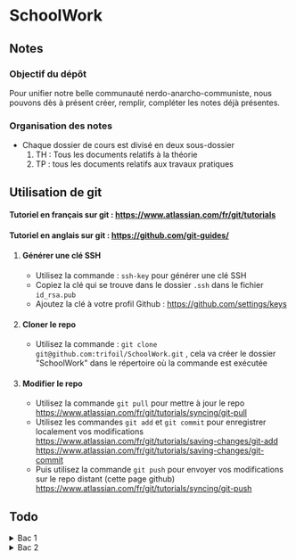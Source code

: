 # SchoolWork

## Notes

### Objectif du dépôt
Pour unifier notre belle communauté nerdo-anarcho-communiste, nous pouvons dès à présent créer, remplir, compléter les notes déjà présentes.

### Organisation des notes
- Chaque dossier de cours est divisé en deux sous-dossier
    1. TH : Tous les documents relatifs à la théorie
    2. TP : tous les documents relatifs aux travaux pratiques


## Utilisation de git
#### Tutoriel en français sur git : https://www.atlassian.com/fr/git/tutorials
#### Tutoriel en anglais sur git : https://github.com/git-guides/
1.  #### Générer une clé SSH
    - Utilisez la commande : `ssh-key` pour générer une clé SSH
    - Copiez la clé qui se trouve dans le dossier `.ssh` dans le fichier `id_rsa.pub`
    - Ajoutez la clé à votre profil Github : https://github.com/settings/keys
2. #### Cloner le repo
    - Utilisez la commande : `git clone git@github.com:trifoil/SchoolWork.git` , cela va créer le dossier "SchoolWork" dans le répertoire où la commande est exécutée
3. #### Modifier le repo
    - Utilisez la commande `git pull` pour mettre à jour le repo https://www.atlassian.com/fr/git/tutorials/syncing/git-pull
    - Utilisez les commandes `git add` et `git commit` pour enregistrer localement vos modifications https://www.atlassian.com/fr/git/tutorials/saving-changes/git-add https://www.atlassian.com/fr/git/tutorials/saving-changes/git-commit 
    - Puis utilisez la commande `git push` pour envoyer vos modifications sur le repo distant (cette page github) https://www.atlassian.com/fr/git/tutorials/syncing/git-push


## Todo
<details>
<summary> Bac 1 </summary>

## Bac 1
### **TH**
- [ ] Réseau
  - [ ] Chap 1
  - [ ] Chap 2
  - [ ] Chap 3
  - [ ] Chap 4
  - [ ] Chap 5
  - [ ] Chap 6
  - [ ] Chap 7
  - [ ] Chap 8
  - [ ] Chap 9
  - [ ] Chap 10

- [ ] Archi
- [ ] IOE
### **TP**
- [ ] Prog

</details>

<details>
<summary> Bac 2 </summary>

### Bac 2 
---
### **TH**
- [ ] DB
  
### **TP**
- [ ] Windows Server 
- [ ] Linux 
- [ ] PHP
- [ ] Technum

</details>